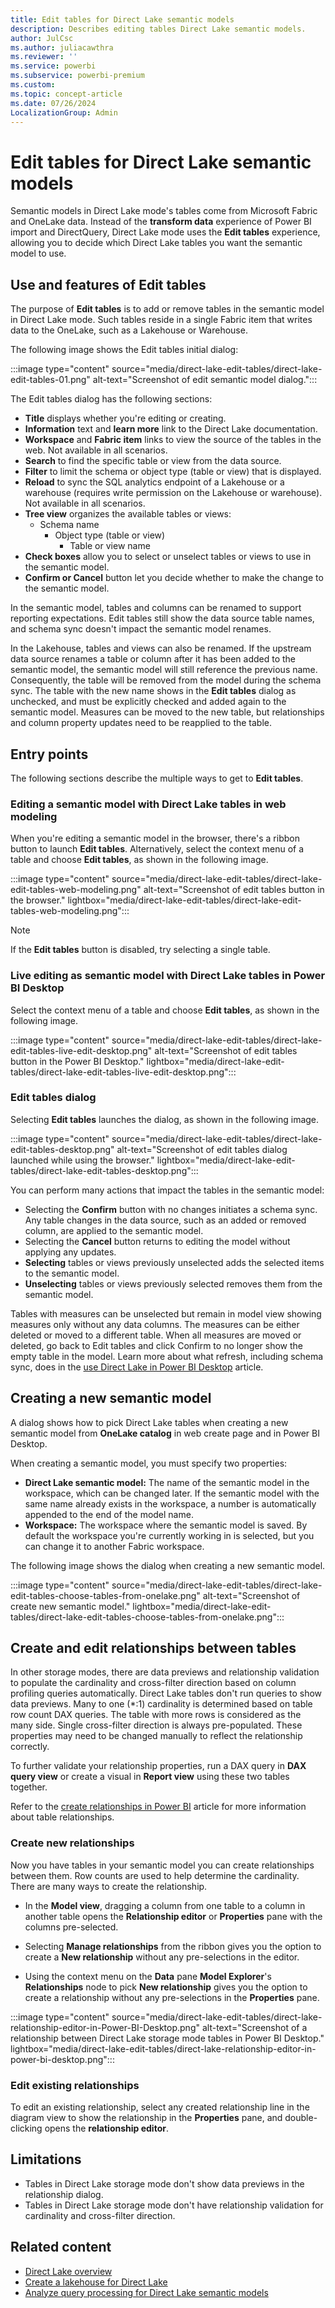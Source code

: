 ```yaml
---
title: Edit tables for Direct Lake semantic models
description: Describes editing tables Direct Lake semantic models.
author: JulCsc
ms.author: juliacawthra
ms.reviewer: ''
ms.service: powerbi
ms.subservice: powerbi-premium
ms.custom:
ms.topic: concept-article
ms.date: 07/26/2024
LocalizationGroup: Admin
---
```

# Edit tables for Direct Lake semantic models

Semantic models in Direct Lake mode's tables come from Microsoft Fabric and OneLake data. Instead of the **transform data** experience of Power BI import and DirectQuery, Direct Lake mode uses the **Edit tables** experience, allowing you to decide which Direct Lake tables you want the semantic model to use.

## Use and features of Edit tables

The purpose of **Edit tables** is to add or remove tables in the semantic model in Direct Lake mode. Such tables reside in a single Fabric item that writes data to the OneLake, such as a Lakehouse or Warehouse. 

The following image shows the Edit tables initial dialog:

:::image type="content" source="media/direct-lake-edit-tables/direct-lake-edit-tables-01.png" alt-text="Screenshot of edit semantic model dialog.":::

The Edit tables dialog has the following sections:

* **Title** displays whether you're editing or creating.
* **Information** text and **learn more** link to the Direct Lake documentation.
* **Workspace** and **Fabric item** links to view the source of the tables in the web. Not available in all scenarios.
* **Search** to find the specific table or view from the data source.
* **Filter** to limit the schema or object type (table or view) that is displayed.
* **Reload** to sync the SQL analytics endpoint of a Lakehouse or a warehouse (requires write permission on the Lakehouse or warehouse). Not available in all scenarios.
* **Tree view** organizes the available tables or views:
    * Schema name
        * Object type (table or view)
            * Table or view name
* **Check boxes** allow you to select or unselect tables or views to use in the semantic model.
* **Confirm or Cancel** button let you decide whether to make the change to the semantic model.


In the semantic model, tables and columns can be renamed to support reporting expectations. Edit tables still show the data source table names, and schema sync doesn't impact the semantic model renames. 

In the Lakehouse, tables and views can also be renamed. If the upstream data source renames a table or column after it has been added to the semantic model, the semantic model will still reference the previous name. Consequently, the table will be removed from the model during the schema sync. The table with the new name shows in the **Edit tables** dialog as unchecked, and must be explicitly checked and added again to the semantic model. Measures can be moved to the new table, but relationships and column property updates need to be reapplied to the table. 

## Entry points

The following sections describe the multiple ways to get to **Edit tables**.

### Editing a semantic model with Direct Lake tables in web modeling

When you're editing a semantic model in the browser, there's a ribbon button to launch **Edit tables**. Alternatively, select the context menu of a table and choose **Edit tables**, as shown in the following image.

:::image type="content" source="media/direct-lake-edit-tables/direct-lake-edit-tables-web-modeling.png" alt-text="Screenshot of edit tables button in the browser." lightbox="media/direct-lake-edit-tables/direct-lake-edit-tables-web-modeling.png":::

>[!Note]
>If the **Edit tables** button is disabled, try selecting a single table.

### Live editing as semantic model with Direct Lake tables in Power BI Desktop

Select the context menu of a table and choose **Edit tables**, as shown in the following image.

:::image type="content" source="media/direct-lake-edit-tables/direct-lake-edit-tables-live-edit-desktop.png" alt-text="Screenshot of edit tables button in the Power BI Desktop." lightbox="media/direct-lake-edit-tables/direct-lake-edit-tables-live-edit-desktop.png":::

### Edit tables dialog

Selecting **Edit tables** launches the dialog, as shown in the following image.

:::image type="content" source="media/direct-lake-edit-tables/direct-lake-edit-tables-desktop.png" alt-text="Screenshot of edit tables dialog launched while using the browser." lightbox="media/direct-lake-edit-tables/direct-lake-edit-tables-desktop.png":::

You can perform many actions that impact the tables in the semantic model:

* Selecting the **Confirm** button with no changes initiates a schema sync. Any table changes in the data source, such as an added or removed column, are applied to the semantic model.
* Selecting the **Cancel** button returns to editing the model without applying any updates.
* **Selecting** tables or views previously unselected adds the selected items to the semantic model.
* **Unselecting** tables or views previously selected removes them from the semantic model.

Tables with measures can be unselected but remain in model view showing measures only without any data columns. The measures can be either deleted or moved to a different table. When all measures are moved or deleted, go back to Edit tables and click Confirm to no longer show the empty table in the model. Learn more about what refresh, including schema sync, does in the [use Direct Lake in Power BI Desktop](direct-lake-power-bi-desktop.md) article.

## Creating a new semantic model

A dialog shows how to pick Direct Lake tables when creating a new semantic model from **OneLake catalog** in web create page and in Power BI Desktop.

When creating a semantic model, you must specify two properties:

* **Direct Lake semantic model:** The name of the semantic model in the workspace, which can be changed later. If the semantic model with the same name already exists in the workspace, a number is automatically appended to the end of the model name.
* **Workspace:** The workspace where the semantic model is saved. By default the workspace you're currently working in is selected, but you can change it to another Fabric workspace.

The following image shows the dialog when creating a new semantic model.

:::image type="content" source="media/direct-lake-edit-tables/direct-lake-edit-tables-choose-tables-from-onelake.png" alt-text="Screenshot of create new semantic model." lightbox="media/direct-lake-edit-tables/direct-lake-edit-tables-choose-tables-from-onelake.png":::

## Create and edit relationships between tables

In other storage modes, there are data previews and relationship validation to populate the cardinality and cross-filter direction based on column profiling queries automatically. Direct Lake tables don't run queries to show data previews. Many to one (*:1) cardinality is determined based on table row count DAX queries. The table with more rows is considered as the many side. Single cross-filter direction is always pre-populated. These properties may need to be changed manually to reflect the relationship correctly. 

To further validate your relationship properties, run a DAX query in **DAX query view** or create a visual in **Report view** using these two tables together.

Refer to the [create relationships in Power BI](/power-bi/transform-model/desktop-create-and-manage-relationships) article for more information about table relationships.

### Create new relationships

Now you have tables in your semantic model you can create relationships between them. Row counts are used to help determine the cardinality. There are many ways to create the relationship.

- In the **Model view**, dragging a column from one table to a column in another table opens the **Relationship editor** or **Properties** pane with the columns pre-selected.

- Selecting **Manage relationships** from the ribbon gives you the option to create a **New relationship** without any pre-selections in the editor. 

- Using the context menu on the **Data** pane **Model Explorer**'s **Relationships** node to pick **New relationship** gives you the option to create a relationship without any pre-selections in the **Properties** pane. 

:::image type="content" source="media/direct-lake-edit-tables/direct-lake-relationship-editor-in-Power-BI-Desktop.png" alt-text="Screenshot of a relationship between Direct Lake storage mode tables in Power BI Desktop." lightbox="media/direct-lake-edit-tables/direct-lake-relationship-editor-in-power-bi-desktop.png":::

### Edit existing relationships

To edit an existing relationship, select any created relationship line in the diagram view to show the relationship in the **Properties** pane, and double-clicking opens the **relationship editor**.

## Limitations
- Tables in Direct Lake storage mode don't show data previews in the relationship dialog.
- Tables in Direct Lake storage mode don't have relationship validation for cardinality and cross-filter direction.

## Related content

- [Direct Lake overview](../fundamentals/direct-lake-overview.md)
- [Create a lakehouse for Direct Lake](direct-lake-create-lakehouse.md)  
- [Analyze query processing for Direct Lake semantic models](direct-lake-analyze-query-processing.md)  
